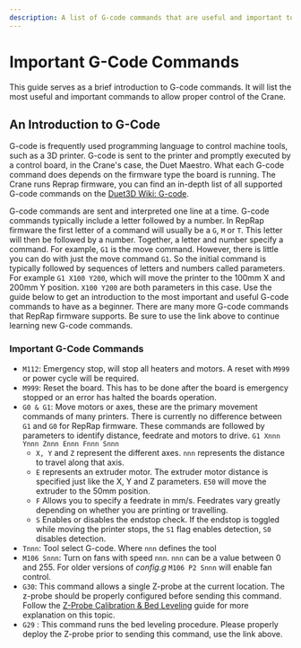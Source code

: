 ```yaml
---
description: A list of G-code commands that are useful and important to know.
---
```


# Important G-Code Commands

This guide serves as a brief introduction to G-code commands. It will list the most useful and important commands to allow proper control of the Crane.

## An Introduction to G-Code

G-code is frequently used programming language to control machine tools, such as a 3D printer. G-code is sent to the printer and promptly executed by a control board, in the Crane's case, the Duet Maestro. What each G-code command does depends on the firmware type the board is running. The Crane runs Reprap firmware, you can find an in-depth list of all supported G-code commands on the [Duet3D Wiki: G-code](https://duet3d.dozuki.com/Wiki/Gcode).

G-code commands are sent and interpreted one line at a time. G-code commands typically include a letter followed by a number. In RepRap firmware the first letter of a command will usually be a `G`, `M` or `T`. This letter will then be followed by a number. Together, a letter and number specify a command. For example, `G1` is the move command. However, there is little you can do with just the move command `G1`. So the initial command is typically followed by sequences of letters and numbers called parameters. For example `G1 X100 Y200`, which will move the printer to the 100mm X and 200mm Y position. `X100 Y200` are both parameters in this case. Use the guide below to get an introduction to the most important and useful G-code commands to have as a beginner. There are many more G-code commands that RepRap firmware supports. Be sure to use the link above to continue learning new G-code commands.

### Important G-Code Commands

* `M112`: Emergency stop, will stop all heaters and motors. A reset with `M999` or power cycle will be required.
* `M999`: Reset the board. This has to be done after the board is emergency stopped or an error has halted the boards operation.
* `G0 & G1`: Move motors or axes, these are the primary movement commands of many printers. There is currently no difference between `G1` and `G0` for RepRap firmware. These commands are followed by parameters to identify distance, feedrate and motors to drive. `G1 Xnnn Ynnn Znnn Ennn Fnnn Snnn`
  * `X, Y` and `Z` represent the different axes. `nnn` represents the distance to travel along that axis.
  * `E` represents an extruder motor. The extruder motor distance is specified just like the X, Y and Z parameters. `E50` will move the extruder to the 50mm position.
  * `F` Allows you to specify a feedrate in mm/s. Feedrates vary greatly depending on whether you are printing or travelling.
  * `S` Enables or disables the endstop check. If the endstop is toggled while moving the printer stops, the `S1` flag enables detection, `S0` disables detection.
* `Tnnn`: Tool select G-code. Where `nnn` defines the tool
* `M106 Snnn`: Turn on fans with speed `nnn`. `nnn`    can be a value between 0 and 255. For older versions of _config.g_ `M106 P2 Snnn` will enable fan control.
* `G30`: This command allows a single Z-probe at the current location. The z-probe should be properly configured before sending this command. Follow the [Z-Probe Calibration & Bed Leveling](https://promega.printm3d.com/~/edit/drafts/-LHcmtefoysyNAUG9AZG/getting-started/z-probe-calibration) guide for more explanation on this topic.
* `G29` : This command runs the bed leveling procedure. Please properly deploy the Z-probe prior to sending this command, use the link above.

